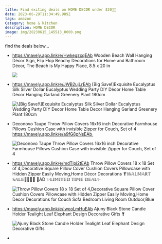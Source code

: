 ```yaml
---
title: Find exiting deals on HOME DECOR under $20🥳🥳
date: 2023-06-29T11:34:49.989Z
tags: amazon
Category: home & kitchen
description: HOME DECOR
image: img/20230615_145513_0000.png
---
```

f﻿ind the deals below...

* <https://mavely.app.link/e/HwkegzxqEAb> Wooden Beach Wall Hanging Décor Sign, Flip Flop Beachy Decorations for Home and Bathroom Décor, The Beach is My Happy Place, 8.5 x 20 in<!--StartFragment-->

  ![](https://slicksavers.com/img/027ba695-aec3-468d-94ae-65dd7620ae9b.0765d1d60cc1371eecc3f3b79d2efff4.jpeg)

  <!--EndFragment-->
* <https://mavely.app.link/e/JWB2ujLrEAb> \[Big Save!]Exquisite Eucalyptus Silk Silver Dollar Eucalyptus Wedding Party DIY Décor Home Table Décor Hanging Garland Greenery Plant 180cm <!--StartFragment-->

  ![\\\[Big Save!\\\]Exquisite Eucalyptus Silk Silver Dollar Eucalyptus Wedding Party DIY Decor Home Table Decor Hanging Garland Greenery Plant 180cm](https://i5.walmartimages.com/asr/9a1c3d92-4dfd-486a-bc6a-155b2f7a86a0.aab336cd8fa4cee167df2121b0b46e9a.jpeg)

  <!--EndFragment-->
* Deconovo Taupe Throw Pillow Covers 16x16 inch Decorative Farmhouse Pillows Cushion Case with invisible Zipper for Couch, Set of 4 https://mavely.app.link/e/a9fG8pNsEAb 

  ![Deconovo Taupe Throw Pillow Covers 16x16 inch Decorative Farmhouse Pillows Cushion Case with invisible Zipper for Couch, Set of 4](https://i5.walmartimages.com/asr/f6194ef1-dfff-4a0c-9138-82d9b7885028.599b6431ca43b2a6ee9985710e61ae24.jpeg?odnHeight=612&odnWidth=612&odnBg=FFFFFF)
* <https://mavely.app.link/e/mdTipi2tEAb> Throw Pillow Covers 18 x 18 Set of 4,Decorative Square Pillow Cover Cushion Covers Pillowcase with Hidden Zipper Easily Moving,Home Décor Decorations ❣𝕎𝔸𝕃𝕄𝔸ℝ𝕋 𝕊𝔸𝕃𝔼🏃‍♀🏃‍♀ 🥳AD ✨𝕃𝕀𝕄𝕀𝕋𝔼𝔻 𝕋𝕀𝕄𝔼 𝔻𝔼𝔸𝕃✨<!--StartFragment-->

  ![Throw Pillow Covers 18 x 18 Set of 4,Decorative Square Pillow Cover Cushion Covers Pillowcase with Hidden Zipper Easily Moving,Home Decor Decorations for Couch Sofa Bedroom Living Room Outdoor,Blue](https://i5.walmartimages.com/asr/7557e52d-f2b5-49d5-9005-228318aa7481.d78ee7b594a82e180623d0a635f4a46f.jpeg?odnHeight=612&odnWidth=612&odnBg=FFFFFF)
* <https://mavely.app.link/e/iwooLmHuEAb> Ajuny Black Stone Candle Holder Tealight Leaf Elephant Design Decorative Gifts ❣

  ![Ajuny Black Stone Candle Holder Tealight Leaf Elephant Design Decorative Gifts](https://i5.walmartimages.com/asr/48fdab27-3c3b-460b-a201-e470cc3af957.42f8d66bf37b0bde362e59fba12cbbbf.jpeg?odnHeight=612&odnWidth=612&odnBg=FFFFFF)

<!---->

*